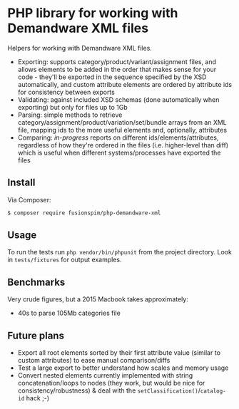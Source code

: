 PHP library for working with Demandware XML files
===

Helpers for working with Demandware XML files.

- Exporting: supports category/product/variant/assignment files, and allows elements to be added in the order that makes sense for your code - they'll be exported in the sequence specified by the XSD automatically, and custom attribute elements are ordered by attribute ids for consistency between exports
- Validating: against included XSD schemas (done automatically when exporting) but only for files up to 1Gb
- Parsing: simple methods to retrieve category/assignment/product/variation/set/bundle arrays from an XML file, mapping ids to the more useful elements and, optionally, attributes
- Comparing: *in-progress* reports on different ids/elements/attributes, regardless of how they're ordered in the files (i.e. higher-level than diff) which is useful when different systems/processes have exported the files


Install
---

Via Composer:

``` bash
$ composer require fusionspim/php-demandware-xml
```


Usage
---

To run the tests run `php vendor/bin/phpunit` from the project directory. Look in `tests/fixtures` for output examples.


Benchmarks
---

Very crude figures, but a 2015 Macbook takes approximately:

- 40s to parse 105Mb categories file


Future plans
---

- Export all root elements sorted by their first attribute value (similar to custom attributes) to ease manual comparison/diffs
- Test a large export to better understand how scales and memory usage
- Convert nested elements currently implemented with string concatenation/loops to nodes (they work, but would be nice for consistency/robustness) & deal with the `setClassification()`/`catalog-id` hack ;-)
